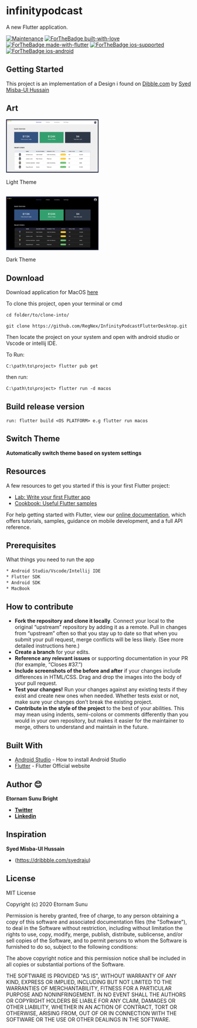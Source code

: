 # infinitypodcast

A new Flutter application.
<p align="center">

[![Maintenance](https://img.shields.io/badge/Maintained%3F-yes-green.svg)](https://github.com/RegNex/InfinityPodcastFlutterDesktop/graphs/commit-activity)
[![ForTheBadge built-with-love](http://ForTheBadge.com/images/badges/built-with-love.svg)](https://github.com/RegNex/)
[![ForTheBadge made-with-flutter](https://img.shields.io/badge/flutter-made%20with%20flutter-blue.svg)](https://flutter.dev)
[![ForTheBadge ios-supported](https://img.shields.io/badge/IOS-IOS%20Supported-lightgrey.svg)](https://flutter.dev)
[![ForTheBadge ios-android](https://img.shields.io/badge/android-android%20supported-green.svg)](https://flutter.dev)

</p>

## Getting Started

This project is an implementation of a Design i found on [Dibble.com](https://dribbble.com/shots/12187493-Podcast-Web) by [Syed Misba-Ul Hussain](https://dribbble.com/syedraju)

## Art


<img src="https://raw.githubusercontent.com/RegNex/InfinityPodcastFlutterDesktop/master/screenshot/art_1.png" width="50%"  height="50%"/>
<p>Light Theme</p>
<br>
<img src="https://raw.githubusercontent.com/RegNex/InfinityPodcastFlutterDesktop/master/screenshot/art_2.png" width="50%"  height="50%"/>
<p>Dark Theme</p>


## Download

Download application for MacOS [here](https://dribbble.com/syedraju)

To clone this project,
open your terminal or cmd

```
cd folder/to/clone-into/
```

```
git clone https://github.com/RegNex/InfinityPodcastFlutterDesktop.git
```

Then
locate the project on your system and open with android studio or Vscode or intellij IDE.

To Run:
```
C:\path\to\project> flutter pub get

```
then run:

```
C:\path\to\project> flutter run -d macos

```

## Build release version

```
run: flutter build <OS PLATFORM> e.g flutter run macos
```



## Switch Theme

**Automatically switch theme based on system settings**

## Resources

A few resources to get you started if this is your first Flutter project:

- [Lab: Write your first Flutter app](https://flutter.io/docs/get-started/codelab)
- [Cookbook: Useful Flutter samples](https://flutter.io/docs/cookbook)

For help getting started with Flutter, view our
[online documentation](https://flutter.io/docs), which offers tutorials,
samples, guidance on mobile development, and a full API reference.

## Prerequisites

What things you need to run the app

```
* Android Studio/Vscode/Intellij IDE
* Flutter SDK
* Android SDK
* MacBook
```

## How to contribute

- **Fork the repository and clone it locally**. Connect your local to the original “upstream” repository by adding it as a remote. Pull in changes from “upstream” often so that you stay up to date so that when you submit your pull request, merge conflicts will be less likely. (See more detailed instructions here.)
- **Create a branch** for your edits.
- **Reference any relevant issues** or supporting documentation in your PR (for example, “Closes #37.”)
- **Include screenshots of the before and after** if your changes include differences in HTML/CSS. Drag and drop the images into the body of your pull request.
- **Test your changes!** Run your changes against any existing tests if they exist and create new ones when needed. Whether tests exist or not, make sure your changes don’t break the existing project.
- **Contribute in the style of the project** to the best of your abilities. This may mean using indents, semi-colons or comments differently than you would in your own repository, but makes it easier for the maintainer to merge, others to understand and maintain in the future.

## Built With

- [Android Studio](https://developer.android.com/studio/install) - How to install Android Studio
- [Flutter](https://flutter.io) - Flutter Official website

## Author 😊

**Etornam Sunu Bright**

- [**Twitter**](https://twitter.com/_iamEtornam)
- [**Linkedin**](https://linkedin.com/in/etornam-sunu)

## Inspiration

**Syed Misba-Ul Hussain**

- (https://dribbble.com/syedraju)

## License

MIT License

Copyright (c) 2020 Etornam Sunu

Permission is hereby granted, free of charge, to any person obtaining a copy
of this software and associated documentation files (the "Software"), to deal
in the Software without restriction, including without limitation the rights
to use, copy, modify, merge, publish, distribute, sublicense, and/or sell
copies of the Software, and to permit persons to whom the Software is
furnished to do so, subject to the following conditions:

The above copyright notice and this permission notice shall be included in all
copies or substantial portions of the Software.

THE SOFTWARE IS PROVIDED "AS IS", WITHOUT WARRANTY OF ANY KIND, EXPRESS OR
IMPLIED, INCLUDING BUT NOT LIMITED TO THE WARRANTIES OF MERCHANTABILITY,
FITNESS FOR A PARTICULAR PURPOSE AND NONINFRINGEMENT. IN NO EVENT SHALL THE
AUTHORS OR COPYRIGHT HOLDERS BE LIABLE FOR ANY CLAIM, DAMAGES OR OTHER
LIABILITY, WHETHER IN AN ACTION OF CONTRACT, TORT OR OTHERWISE, ARISING FROM,
OUT OF OR IN CONNECTION WITH THE SOFTWARE OR THE USE OR OTHER DEALINGS IN THE
SOFTWARE.



